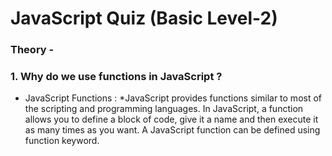 # JavaScript Quiz (Basic Level-2)

### Theory -

### 1. Why do we use functions in JavaScript ?

* JavaScript Functions : 
*JavaScript provides functions similar to most of the scripting and programming languages. In JavaScript, a function allows you to define a block of code, give it a name and then execute it as many times as you want. A JavaScript function can be defined using function keyword.
